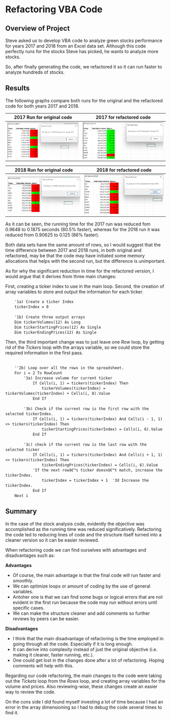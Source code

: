 # Refactoring VBA Code

## Overview of Project

Steve asked us to develop VBA code to analyze green stocks performance for years 2017 and 2018 from an Excel data set.  Although this code perfectly runs for the stocks Steve has picked, he wants to analyze more stocks.

So, after finally generating the code, we refactored it so it can run faster to analyze hundreds of stocks.

## Results

The following graphs compare both runs for the original and the refactored code for both years 2017 and 2018.

| 2017 Run for original code | 2017 for refactored code |
|-------|-------|
| ![2017 run original](/Resources/Original_2017.png)  | ![2017 run refactored](/Resources/VBA_Challenge_2017.png) |

| 2018 Run for original code | 2018 for refactored code |
|-------|-------|
| ![2018 run original](/Resources/Original_2018.png)  | ![2018 run refactored](/Resources/VBA_Challenge_2018.png) |


As it can be seen, the running time for the 2017 run was reduced fom 0.9648 to 0.1875 seconds (80.5% faster), whereas for the 2018 run it was reduced from 0.90625 to 0.125 (86% faster).

Both data sets have the same amount of rows, so I would suggest that the time difference between 2017 and 2018 runs, in both original and refactored, may be that the code may have initiated some memory allocations that helps with the second run, but the difference is unimportant.

As for why the significant reduction in time for the refactored version, I would argue that it derives from three main changes:

First, creating a ticker index to use in the main loop.  Second, the creation of array variables to store and output the information for each ticker.

```
    '1a) Create a ticker Index
    tickerIndex = 0

    '1b) Create three output arrays
    Dim tickerVolumes(12) As Long
    Dim tickerStartingPrices(12) As Single
    Dim tickerEndingPrices(12) As Single
```

Then, the third important change was to just leave one *Row* loop, by getting rid of the *Tickers* loop with the arrays variable, so we could store the required information in the first pass. 


```

    ''2b) Loop over all the rows in the spreadsheet.
    For i = 2 To RowCount
        '3a) Increase volume for current ticker
            If Cells(i, 1) = tickers(tickerIndex) Then
                tickerVolumes(tickerIndex) = tickerVolumes(tickerIndex) + Cells(i, 8).Value
            End If
        
        '3b) Check if the current row is the first row with the selected tickerIndex.
            If Cells(i, 1) = tickers(tickerIndex) And Cells(i - 1, 1) <> tickers(tickerIndex) Then
                tickerStartingPrices(tickerIndex) = Cells(i, 6).Value
            End If
        
        '3c) check if the current row is the last row with the selected ticker
            If Cells(i, 1) = tickers(tickerIndex) And Cells(i + 1, 1) <> tickers(tickerIndex) Then
                tickerEndingPrices(tickerIndex) = Cells(i, 6).Value
            'If the next rowâ€™s ticker doesnâ€™t match, increase the tickerIndex.
                tickerIndex = tickerIndex + 1  '3d Increase the tickerIndex.
            End If
    Next i
```


## Summary

In the case of the stock analysis code, evidently the objective was accomplished as the running time was reduced significatively. Refactoring the code led to reducing lines of code and the structure itself turned into a cleaner version so it can be easier reviewed.

When refactoring code we can find ourselves with advantages and disadvantages such as:

**Advantages**

  - Of course, the main advantage is that the final code will run faster and smoothly.
  - We can optimize loops or amount of coding by the use of general variables.
  - Antoher one is that we can find some bugs or logical errors that are not evident in the first run because the code may run without errors until specific cases.
  - We can make the structure cleaner and add comments so further reviews by peers can be easier.

**Disadvantages**

  - I think that the main disadvantage of refactoring is the time employed in going through all the code. Especially if it is long enough.
  - It can derive into complexity instead of just the original objective (i.e. making it cleaner, faster running, etc.).
  - One could get lost in the changes done after a lot of refactoring. Hoping comments will help with this.


Regarding our code refactoring, the main changes to the code were taking out the *Tickets* loop from the *Rows* loop, and creating array variables for the volume and prices. Also reviewing-wise, these changes create an easier way to review the code.

On the cons side I did found myself investing a lot of time because I had an error in the array dimensioning so I had to debug the code several times to find it.
